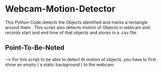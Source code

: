 # Webcam-Motion-Detector
This Python Code detects the Objects identified and marks a rectangle around them . This script also detects motion of Objects in webcam and records start and end time of that objects and stores in a .csv file.

## Point-To-Be-Noted
--> For this script to be able to detect th motion of objects, you have to first show an empty ( a static background ) to the webcam.
